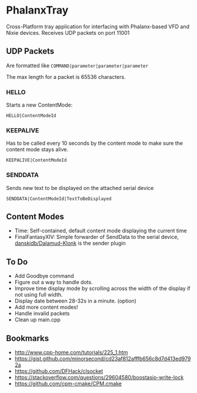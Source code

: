 # PhalanxTray
Cross-Platform tray application for interfacing with Phalanx-based VFD and Nixie devices.
Receives UDP packets on port 11001

## UDP Packets
Are formatted like
`COMMAND|parameter|parameter|parameter`

The max length for a packet is 65536 characters.

### HELLO
Starts a new ContentMode:
```
HELLO|ContentModeId
```

### KEEPALIVE
Has to be called every 10 seconds by the content mode to make sure the content mode stays alive.
```
KEEPALIVE|ContentModeId
```

### SENDDATA
Sends new text to be displayed on the attached serial device 
```
SENDDATA|ContentModeId|TextToBeDisplayed
```

## Content Modes
- Time: Self-contained, default content mode displaying the current time
- FinalFantasyXIV: Simple forwarder of SendData to the serial device, [danskidb/Dalamud-Klonk](https://github.com/danskidb/Dalamud-Klonk) is the sender plugin

## To Do
- Add Goodbye command
- Figure out a way to handle dots.
- Improve time display mode by scrolling across the width of the display if not using full width.
- Display date between 28-32s in a minute. (option)
- Add more content modes!
- Handle invalid packets
- Clean up main.cpp

## Bookmarks
- http://www.cpp-home.com/tutorials/225_1.htm
- https://gist.github.com/minorsecond/cd23af812afffb656c8d7d413ed9792a 
- https://github.com/DFHack/clsocket
- https://stackoverflow.com/questions/29604580/boostasio-write-lock
- https://github.com/cpm-cmake/CPM.cmake